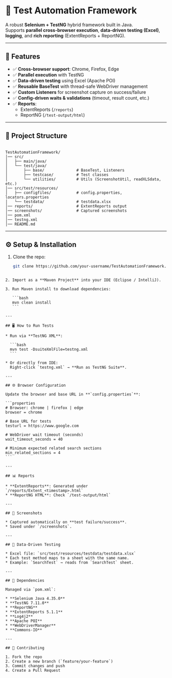 # 🚀 Test Automation Framework

A robust **Selenium + TestNG** hybrid framework built in Java.  
Supports **parallel cross-browser execution**, **data-driven testing (Excel)**, **logging**, and **rich reporting** (ExtentReports + ReportNG).

---

## 📌 Features

- ✅ **Cross-browser support**: Chrome, Firefox, Edge  
- ✅ **Parallel execution** with TestNG  
- ✅ **Data-driven testing** using Excel (Apache POI)  
- ✅ **Reusable BaseTest** with thread-safe WebDriver management  
- ✅ **Custom Listeners** for screenshot capture on success/failure  
- ✅ **Config-driven waits & validations** (timeout, result count, etc.)  
- ✅ **Reports**:  
  - ExtentReports (`/reports`)  
  - ReportNG (`/test-output/html`)  

---

## 📂 Project Structure

```

TestAutomationFramework/
│── src/
│   ├── main/java/
│   └── test/java/
│       ├── base/              # BaseTest, Listeners
│       ├── testcase/          # Test classes
│       └── utilities/         # Utils (ScreenshotUtil, readXLSdata, etc.)
│── src/test/resources/
│   ├── configfiles/           # config.properties, locators.properties
│   └── testdata/              # testdata.xlsx
│── reports/                   # ExtentReports output
│── screenshots/               # Captured screenshots
│── pom.xml
│── testng.xml
│── README.md

````

---

## ⚙️ Setup & Installation

1. Clone the repo:
   ```bash
   git clone https://github.com/your-username/TestAutomationFramework.git
````

2. Import as a **Maven Project** into your IDE (Eclipse / IntelliJ).

3. Run Maven install to download dependencies:

   ```bash
   mvn clean install
   ```

---

## 🖥️ How to Run Tests

* Run via **TestNG XML**:

  ```bash
  mvn test -DsuiteXmlFile=testng.xml
  ```

* Or directly from IDE:
  Right-click `testng.xml` → **Run as TestNG Suite**.

---

## 🌐 Browser Configuration

Update the browser and base URL in **`config.properties`**:

```properties
# Browser: chrome | firefox | edge
browser = chrome

# Base URL for tests
testurl = https://www.google.com

# WebDriver wait timeout (seconds)
wait_timeout_seconds = 40

# Minimum expected related search sections
min_related_sections = 4
```

---

## 📊 Reports

* **ExtentReports**: Generated under `/reports/Extent_<timestamp>.html`
* **ReportNG HTML**: Check `/test-output/html`

---

## 📸 Screenshots

* Captured automatically on **test failure/success**.
* Saved under `/screenshots`.

---

## 📗 Data-Driven Testing

* Excel file: `src/test/resources/testdata/testdata.xlsx`
* Each test method maps to a sheet with the same name.
* Example: `SearchTest` → reads from `SearchTest` sheet.

---

## 🔧 Dependencies

Managed via `pom.xml`:

* **Selenium Java 4.35.0**
* **TestNG 7.11.0**
* **ReportNG**
* **ExtentReports 5.1.1**
* **Log4j2**
* **Apache POI**
* **WebDriverManager**
* **Commons-IO**

---

## 🤝 Contributing

1. Fork the repo
2. Create a new branch (`feature/your-feature`)
3. Commit changes and push
4. Create a Pull Request



